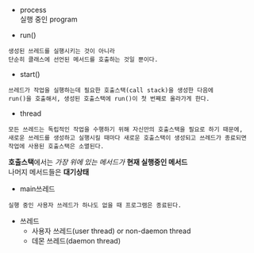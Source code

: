 

- process  
실행 중인 program  

- run()
~~~
생성된 쓰레드를 실행시키는 것이 아니라  
단순히 클래스에 선언된 메서드를 호출하는 것일 뿐이다.  
~~~  

- start()
~~~
쓰레드가 작업을 실행하는데 필요한 호출스택(call stack)을 생성한 다음에  
run()을 호출해서, 생성된 호출스택에 run()이 첫 번째로 올라가게 한다.  
~~~

- thread  
~~~
모든 쓰레드는 독립적인 작업을 수행하기 위해 자신만의 호출스택을 필요로 하기 때문에,  
새로운 쓰레드를 생성하고 실행시킬 때마다 새로운 호출스택이 생성되고 쓰레드가 종료되면  
작업에 사용된 호출스택은 소멸된다.  
~~~

**호출스택**에서는 *가장 위에 있는 메서드가* **현재 실행중인 메서드**  
나머지 메서드들은 **대기상태**  

- main쓰레드  
~~~
실행 중인 사용자 쓰레드가 하나도 없을 때 프로그램은 종료된다.  
~~~

- 쓰레드
  - 사용자 쓰레드(user thread) or non-daemon thread  
  - 데몬 쓰레드(daemon thread)  
  
